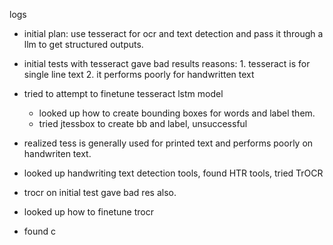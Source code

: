 logs
- initial plan: use tesseract for ocr and text detection and pass it through a llm to get structured outputs.
- initial tests with tesseract gave bad results
    reasons:
      1. tesseract is for single line text
      2. it performs poorly for handwritten text
- tried to attempt to finetune tesseract lstm model
  - looked up how to create bounding boxes for words and label them.
  - tried jtessbox to create bb and label, unsuccessful

- realized tess is generally used for printed text and performs poorly on handwriten text.
- looked up handwriting text detection tools, found HTR tools, tried TrOCR
- trocr on initial test gave bad res also.
- looked up how to finetune trocr
- found c